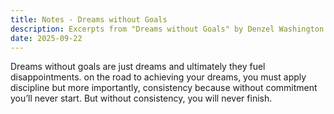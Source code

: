 ```yaml
---
title: Notes - Dreams without Goals
description: Excerpts from "Dreams without Goals" by Denzel Washington
date: 2025-09-22
---
```

Dreams without goals are just dreams and ultimately they fuel disappointments. on the road to achieving your dreams, you must apply discipline but more importantly, consistency because without commitment you’ll never start. But without consistency, you will never finish.

